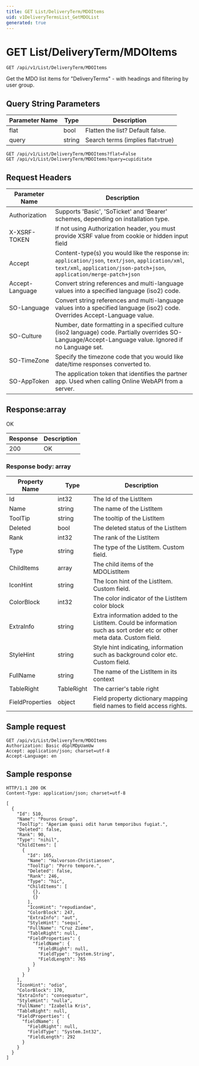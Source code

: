 ```yaml
---
title: GET List/DeliveryTerm/MDOItems
uid: v1DeliveryTermsList_GetMDOList
generated: true
---
```


# GET List/DeliveryTerm/MDOItems

```http
GET /api/v1/List/DeliveryTerm/MDOItems
```

Get the MDO list items for "DeliveryTerms" - with headings and filtering by user group.







## Query String Parameters

| Parameter Name | Type |  Description |
|----------------|------|--------------|
| flat | bool |  Flatten the list? Default false. |
| query | string |  Search terms (implies flat=true) |

```http
GET /api/v1/List/DeliveryTerm/MDOItems?flat=False
GET /api/v1/List/DeliveryTerm/MDOItems?query=cupiditate
```


## Request Headers

| Parameter Name | Description |
|----------------|-------------|
| Authorization  | Supports 'Basic', 'SoTicket' and 'Bearer' schemes, depending on installation type. |
| X-XSRF-TOKEN   | If not using Authorization header, you must provide XSRF value from cookie or hidden input field |
| Accept         | Content-type(s) you would like the response in: `application/json`, `text/json`, `application/xml`, `text/xml`, `application/json-patch+json`, `application/merge-patch+json` |
| Accept-Language | Convert string references and multi-language values into a specified language (iso2) code. |
| SO-Language | Convert string references and multi-language values into a specified language (iso2) code. Overrides Accept-Language value. |
| SO-Culture | Number, date formatting in a specified culture (iso2 language) code. Partially overrides SO-Language/Accept-Language value. Ignored if no Language set. |
| SO-TimeZone | Specify the timezone code that you would like date/time responses converted to. |
| SO-AppToken | The application token that identifies the partner app. Used when calling Online WebAPI from a server. |


## Response:array

OK

| Response | Description |
|----------------|-------------|
| 200 | OK |

### Response body: array

| Property Name | Type |  Description |
|----------------|------|--------------|
| Id | int32 | The Id of the ListItem |
| Name | string | The name of the ListItem |
| ToolTip | string | The tooltip of the ListItem |
| Deleted | bool | The deleted status of the ListItem |
| Rank | int32 | The rank of the ListItem |
| Type | string | The type of the ListItem. Custom field. |
| ChildItems | array | The child items of the MDOListItem |
| IconHint | string | The Icon hint of the ListItem. Custom field. |
| ColorBlock | int32 | The color indicator of the ListItem color block |
| ExtraInfo | string | Extra information added to the ListItem. Could be information such as sort order etc or other meta data. Custom field. |
| StyleHint | string | Style hint indicating, information such as background color etc. Custom field. |
| FullName | string | The name of the ListItem in its context |
| TableRight | TableRight | The carrier's table right |
| FieldProperties | object | Field property dictionary mapping field names to field access rights. |

## Sample request

```http!
GET /api/v1/List/DeliveryTerm/MDOItems
Authorization: Basic dGplMDpUamUw
Accept: application/json; charset=utf-8
Accept-Language: en
```

## Sample response

```http_
HTTP/1.1 200 OK
Content-Type: application/json; charset=utf-8

[
  {
    "Id": 510,
    "Name": "Pouros Group",
    "ToolTip": "Aperiam quasi odit harum temporibus fugiat.",
    "Deleted": false,
    "Rank": 90,
    "Type": "nihil",
    "ChildItems": [
      {
        "Id": 165,
        "Name": "Halvorson-Christiansen",
        "ToolTip": "Porro tempore.",
        "Deleted": false,
        "Rank": 246,
        "Type": "hic",
        "ChildItems": [
          {},
          {}
        ],
        "IconHint": "repudiandae",
        "ColorBlock": 247,
        "ExtraInfo": "aut",
        "StyleHint": "sequi",
        "FullName": "Cruz Zieme",
        "TableRight": null,
        "FieldProperties": {
          "fieldName": {
            "FieldRight": null,
            "FieldType": "System.String",
            "FieldLength": 765
          }
        }
      }
    ],
    "IconHint": "odio",
    "ColorBlock": 170,
    "ExtraInfo": "consequatur",
    "StyleHint": "nulla",
    "FullName": "Izabella Kris",
    "TableRight": null,
    "FieldProperties": {
      "fieldName": {
        "FieldRight": null,
        "FieldType": "System.Int32",
        "FieldLength": 292
      }
    }
  }
]
```